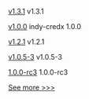 
[v1.3.1](https://github.com/hyperledger/firefly-transaction-manager/releases/tag/v1.3.1) v1.3.1

[v1.0.0](https://github.com/hyperledger/indy-shared-rs/releases/tag/v1.0.0) indy-credx 1.0.0

[v1.2.1](https://github.com/hyperledger/firefly/releases/tag/v1.2.1) v1.2.1

[v1.0.5-3](https://github.com/hyperledger-labs/fabric-operator/releases/tag/v1.0.5-3) v1.0.5-3

[1.0.0-rc3](https://github.com/hyperledger/aries-cloudagent-python/releases/tag/1.0.0-rc3) 1.0.0-rc3


[See more >>>](https://start-here.hyperledger.org/releases)

